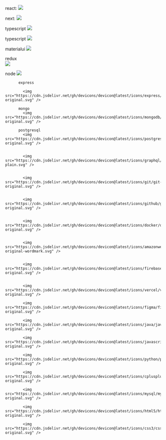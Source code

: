 react: 
            <img src="https://cdn.jsdelivr.net/gh/devicons/devicon@latest/icons/react/react-original.svg" />
          
next: 
            <img src="https://cdn.jsdelivr.net/gh/devicons/devicon@latest/icons/nextjs/nextjs-original.svg" />
          
typescript 
            <img src="https://cdn.jsdelivr.net/gh/devicons/devicon@latest/icons/typescript/typescript-original.svg" />
          
typescript 
            <img src="https://cdn.jsdelivr.net/gh/devicons/devicon@latest/icons/tailwindcss/tailwindcss-original.svg" />
          
materialui 
            <img src="https://cdn.jsdelivr.net/gh/devicons/devicon@latest/icons/materialui/materialui-original.svg" />
          
redux  
            <img src="https://cdn.jsdelivr.net/gh/devicons/devicon@latest/icons/redux/redux-original.svg" />
          
node 
            <img src="https://cdn.jsdelivr.net/gh/devicons/devicon@latest/icons/nodejs/nodejs-original.svg" />
          
          express

            <img src="https://cdn.jsdelivr.net/gh/devicons/devicon@latest/icons/express/express-original.svg" />
          
          mongo 
            <img src="https://cdn.jsdelivr.net/gh/devicons/devicon@latest/icons/mongodb/mongodb-original.svg" />
          
          postgresql 
            <img src="https://cdn.jsdelivr.net/gh/devicons/devicon@latest/icons/postgresql/postgresql-original.svg" />
          

            <img src="https://cdn.jsdelivr.net/gh/devicons/devicon@latest/icons/graphql/graphql-plain.svg" />
          

            <img src="https://cdn.jsdelivr.net/gh/devicons/devicon@latest/icons/git/git-original.svg" />
          

            <img src="https://cdn.jsdelivr.net/gh/devicons/devicon@latest/icons/github/github-original.svg" />
          

            <img src="https://cdn.jsdelivr.net/gh/devicons/devicon@latest/icons/docker/docker-original.svg" />
          

            <img src="https://cdn.jsdelivr.net/gh/devicons/devicon@latest/icons/amazonwebservices/amazonwebservices-original-wordmark.svg" />
          

            <img src="https://cdn.jsdelivr.net/gh/devicons/devicon@latest/icons/firebase/firebase-original.svg" />
          

            <img src="https://cdn.jsdelivr.net/gh/devicons/devicon@latest/icons/vercel/vercel-original.svg" />
          
            <img src="https://cdn.jsdelivr.net/gh/devicons/devicon@latest/icons/figma/figma-original.svg" />
          
            <img src="https://cdn.jsdelivr.net/gh/devicons/devicon@latest/icons/java/java-original.svg" />
          
            <img src="https://cdn.jsdelivr.net/gh/devicons/devicon@latest/icons/javascript/javascript-original.svg" />
          
            <img src="https://cdn.jsdelivr.net/gh/devicons/devicon@latest/icons/python/python-original.svg" />
          
            <img src="https://cdn.jsdelivr.net/gh/devicons/devicon@latest/icons/cplusplus/cplusplus-original.svg" />
          
            <img src="https://cdn.jsdelivr.net/gh/devicons/devicon@latest/icons/mysql/mysql-original.svg" />
          
            <img src="https://cdn.jsdelivr.net/gh/devicons/devicon@latest/icons/html5/html5-original.svg" />
          
            <img src="https://cdn.jsdelivr.net/gh/devicons/devicon@latest/icons/css3/css3-original.svg" />
          